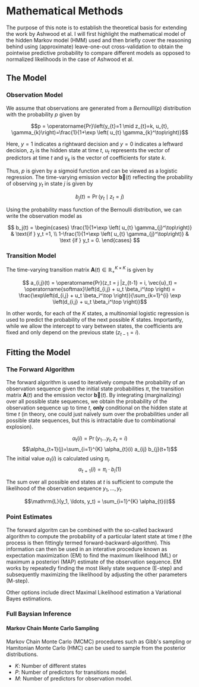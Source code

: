 # Mathematical Methods

The purpose of this note is to establish the theoretical basis for extending the work by Ashwood et al. I will first highlight the mathematical model of the hidden Markov model (HMM) used and then briefly cover the reasoning behind using (approximate) leave-one-out cross-validation to obtain the pointwise predictive probability to compare different models as opposed to normalized likelihoods in the case of Ashwood et al.

## The Model


### Observation Model

We assume that observations are generated from a $Bernoulli(p)$ distribution with the probability $p$ given by

$$p = \operatorname{Pr}\left(y_{t}=1 \mid z_{t}=k, u_{t}, \gamma_{k}\right)=\frac{1}{1+\exp \left( u_{t} \gamma_{k}^\top\right)}$$

Here, $y=1$ indicates a rightward decision and $y=0$ indicates a leftward decision, $z_t$ is the hidden state at time $t$, $u_t$ represents the vector of predictors at time $t$ and $\gamma_{k}$ is the vector of coefficients for state $k$.

Thus, $p$ is given by a sigmoid function and can be viewed as a logistic regression. The time-varying emission vector $\mathbf{\vec b}(t)$ reflecting the probability of observing $y_t$ in state $j$ is given by

$$b_j(t) = \operatorname{Pr}\left(y_t \mid z_t=j\right)$$

Using the probability mass function of the Bernoulli distribution, we can write the observation model as

$$ 
b_j(t) =
\begin{cases}
   \frac{1}{1+\exp \left( u_{t} \gamma_{j}^\top\right)} & \text{if } y_t =1, \\
   1-\frac{1}{1+\exp \left( u_{t} \gamma_{j}^\top\right)} & \text {if } y_t = 0.
 \end{cases}
$$

### Transition Model
The time-varying transition matrix $\mathbf{A}(t)\in \mathbb{R}_+^{K\times K}$ is given by

$$ a_{i,j}(t) = \operatorname{Pr}(z_t = j |z_{t-1} = i, \vec{u}_t) = \operatorname{softmax}\left(d_{i,j} + u_t \beta_i^\top  \right) = \frac{\exp\left(d_{i,j} + u_t \beta_i^\top  \right)}{\sum_{k=1}^{i} \exp \left(d_{i,j} + u_t \beta_i^\top \right)}$$

In other words, for each of the $K$ states, a multinomial logistic regression is used to predict the probability of the next possible $K$ states. Importantly, while we allow the intercept to vary between states, the coefficients are fixed and only depend on the previous state ($z_{t-1} = i$).

## Fitting the Model
### The Forward Algorithm

The forward algorithm is used to iteratively compute the probability of an observation sequence given the initial state probabilities $\pi$, the transition matrix $\mathbf{A}(t)$ and the emission vector $\mathbf{\vec b}(t)$. By integrating (marginalizing) over all possible state sequences, we obtain the probability of the observation sequence up to time $t$, **only** conditional on the hidden state at time $t$ (in theory, one could just naïvely sum over the probabilities under all possible state sequences, but this is intractable due to combinational explosion).

$$\alpha_{\mathrm{t}}(i) =\operatorname{Pr}\left(y_1 \ldots y_t, z_t=i\right)$$
$$\alpha_{t+1}(j)=\sum_{i=1}^{K} \alpha_{t}(i) a_{ij} b_{j}(t+1)$$
The initial value $\alpha_1(i)$ is calculated using $\pi_i$.
$$\alpha_{t=1}(i) = \pi_i \cdot b_{i}(1)$$

The sum over all possible end states at $t$ is sufficient to compute the likelihood of the observation sequence $y_1, \ldots, y_t$.

$$\mathrm{L}(y_1, \ldots, y_t) = \sum_{i=1}^{K} \alpha_{t}(i)$$


### Point Estimates
The forward algoritm can be combined with the so-called backward algorithm to compute the probability of a particular latent state at time $t$ (the process is then fittingly termed forward-backward-algorithm). This information can then be used in an interative procedure known as expectation maximization (EM) to find the maximum likelihood (ML) or maximum a posteriori (MAP) estimate of the observation sequence. EM works by repeatedly finding the most likely state sequence (E-step) and subsequently maximizing the likelihood by adjusting the other parameters (M-step). 

Other options include direct Maximal Likelihood estimation a Variational Bayes estimations.

### Full Baysian Inference
#### Markov Chain Monte Carlo Sampling
Markov Chain Monte Carlo (MCMC) procedures such as Gibb's sampling or Hamitonian Monte Carlo (HMC) can be used to sample from the posterior distributions. 



- $K$: Number of different states
- $P$: Number of predictors for transitions model.
- $M$: Number of predictors for observation model.
